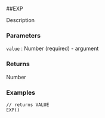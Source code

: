 ##EXP

Description

### Parameters
`value` : Number (required) - argument

### Returns
Number

### Examples
```
// returns VALUE
EXP()
```